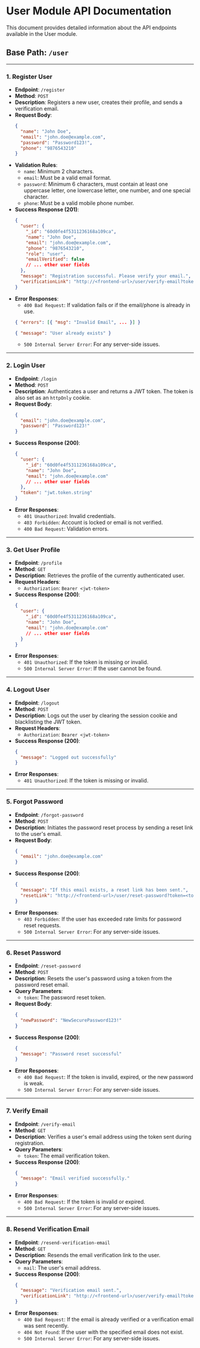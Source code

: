 # User Module API Documentation

This document provides detailed information about the API endpoints available in the User module.

## Base Path: `/user`

---

### 1. Register User

-   **Endpoint**: `/register`
-   **Method**: `POST`
-   **Description**: Registers a new user, creates their profile, and sends a verification email.
-   **Request Body**:
    ```json
    {
      "name": "John Doe",
      "email": "john.doe@example.com",
      "password": "Password123!",
      "phone": "9876543210"
    }
    ```
-   **Validation Rules**:
    -   `name`: Minimum 2 characters.
    -   `email`: Must be a valid email format.
    -   `password`: Minimum 6 characters, must contain at least one uppercase letter, one lowercase letter, one number, and one special character.
    -   `phone`: Must be a valid mobile phone number.
-   **Success Response (201)**:
    ```json
    {
      "user": {
        "_id": "60d0fe4f5311236168a109ca",
        "name": "John Doe",
        "email": "john.doe@example.com",
        "phone": "9876543210",
        "role": "user",
        "emailVerified": false
        // ... other user fields
      },
      "message": "Registration successful. Please verify your email.",
      "verificationLink": "http://<frontend-url>/user/verify-email?token=<token>" // NOT FOR PRODUCTION
    }
    ```
-   **Error Responses**:
    -   `400 Bad Request`: If validation fails or if the email/phone is already in use.
      ```json
      { "errors": [{ "msg": "Invalid Email", ... }] }
      ```
      ```json
      { "message": "User already exists" }
      ```
    -   `500 Internal Server Error`: For any server-side issues.

---

### 2. Login User

-   **Endpoint**: `/login`
-   **Method**: `POST`
-   **Description**: Authenticates a user and returns a JWT token. The token is also set as an `httpOnly` cookie.
-   **Request Body**:
    ```json
    {
      "email": "john.doe@example.com",
      "password": "Password123!"
    }
    ```
-   **Success Response (200)**:
    ```json
    {
      "user": {
        "_id": "60d0fe4f5311236168a109ca",
        "name": "John Doe",
        "email": "john.doe@example.com"
        // ... other user fields
      },
      "token": "jwt.token.string"
    }
    ```
-   **Error Responses**:
    -   `401 Unauthorized`: Invalid credentials.
    -   `403 Forbidden`: Account is locked or email is not verified.
    -   `400 Bad Request`: Validation errors.

---

### 3. Get User Profile

-   **Endpoint**: `/profile`
-   **Method**: `GET`
-   **Description**: Retrieves the profile of the currently authenticated user.
-   **Request Headers**:
    -   `Authorization`: `Bearer <jwt-token>`
-   **Success Response (200)**:
    ```json
    {
      "user": {
        "_id": "60d0fe4f5311236168a109ca",
        "name": "John Doe",
        "email": "john.doe@example.com"
        // ... other user fields
      }
    }
    ```
-   **Error Responses**:
    -   `401 Unauthorized`: If the token is missing or invalid.
    -   `500 Internal Server Error`: If the user cannot be found.

---

### 4. Logout User

-   **Endpoint**: `/logout`
-   **Method**: `POST`
-   **Description**: Logs out the user by clearing the session cookie and blacklisting the JWT token.
-   **Request Headers**:
    -   `Authorization`: `Bearer <jwt-token>`
-   **Success Response (200)**:
    ```json
    {
      "message": "Logged out successfully"
    }
    ```
-   **Error Responses**:
    -   `401 Unauthorized`: If the token is missing or invalid.

---

### 5. Forgot Password

-   **Endpoint**: `/forgot-password`
-   **Method**: `POST`
-   **Description**: Initiates the password reset process by sending a reset link to the user's email.
-   **Request Body**:
    ```json
    {
      "email": "john.doe@example.com"
    }
    ```
-   **Success Response (200)**:
    ```json
    {
      "message": "If this email exists, a reset link has been sent.",
      "resetLink": "http://<frontend-url>/user/reset-password?token=<token>" // NOT FOR PRODUCTION
    }
    ```
-   **Error Responses**:
    -   `403 Forbidden`: If the user has exceeded rate limits for password reset requests.
    -   `500 Internal Server Error`: For any server-side issues.

---

### 6. Reset Password

-   **Endpoint**: `/reset-password`
-   **Method**: `POST`
-   **Description**: Resets the user's password using a token from the password reset email.
-   **Query Parameters**:
    -   `token`: The password reset token.
-   **Request Body**:
    ```json
    {
      "newPassword": "NewSecurePassword123!"
    }
    ```
-   **Success Response (200)**:
    ```json
    {
      "message": "Password reset successful"
    }
    ```
-   **Error Responses**:
    -   `400 Bad Request`: If the token is invalid, expired, or the new password is weak.
    -   `500 Internal Server Error`: For any server-side issues.

---

### 7. Verify Email

-   **Endpoint**: `/verify-email`
-   **Method**: `GET`
-   **Description**: Verifies a user's email address using the token sent during registration.
-   **Query Parameters**:
    -   `token`: The email verification token.
-   **Success Response (200)**:
    ```json
    {
      "message": "Email verified successfully."
    }
    ```
-   **Error Responses**:
    -   `400 Bad Request`: If the token is invalid or expired.
    -   `500 Internal Server Error`: For any server-side issues.

---

### 8. Resend Verification Email

-   **Endpoint**: `/resend-verification-email`
-   **Method**: `GET`
-   **Description**: Resends the email verification link to the user.
-   **Query Parameters**:
    -   `mail`: The user's email address.
-   **Success Response (200)**:
    ```json
    {
      "message": "Verification email sent.",
      "verificationLink": "http://<frontend-url>/user/verify-email?token=<token>" // NOT FOR PRODUCTION
    }
    ```
-   **Error Responses**:
    -   `400 Bad Request`: If the email is already verified or a verification email was sent recently.
    -   `404 Not Found`: If the user with the specified email does not exist.
    -   `500 Internal Server Error`: For any server-side issues.